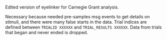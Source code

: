 Edited version of eyelinker for Carnegie Grant analysis.

Necessary because needed pre-samples msg events to get details on stimuli, and there were many false starts in the data. Trial indices are defined between `TRIALID XXXXXX` and `TRIAL_RESULTS XXXXXX`. Data from trials that began and never ended is dropped.
